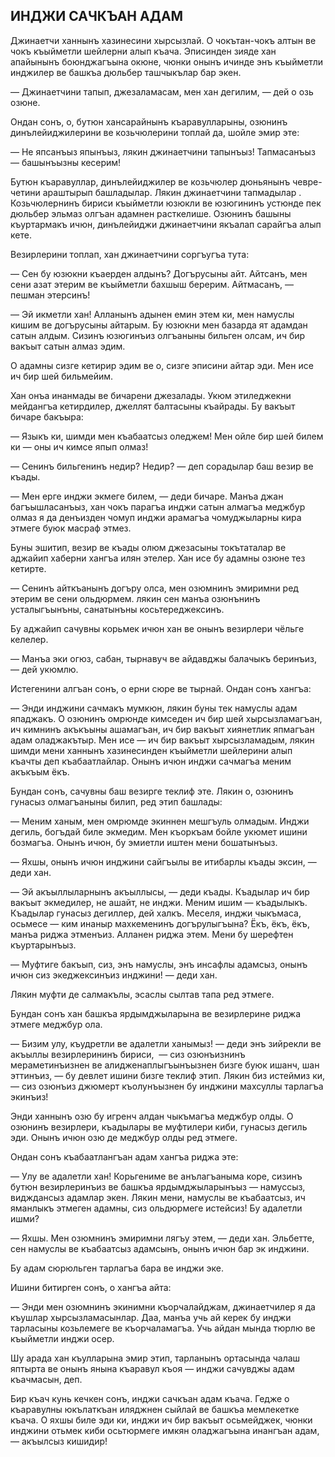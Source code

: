 ## ИНДЖИ САЧКЪАН АДАМ

Джинаетчи ханнынъ хазинесини хырсызлай.
О чокътан-чокъ алтын ве чокъ къыйметли шейлерни алып къача.
Эписинден зияде хан апайынынъ боюнджагъына окюне, чюнки онынъ ичинде энъ къыйметли инджилер ве башкъа дюльбер ташчыкълар бар экен.

— Джинаетчини тапып, джезаламасам, мен хан дегилим, — дей о озь озюне.

Ондан сонъ, о, бутюн хансарайнынъ къаравулларыны, озюнинъ динълейиджилерини ве козьчюлерини топлай да, шойле эмир эте:

— Не япсанъыз япынъыз, лякин джинаетчини тапынъыз!
Тапмасанъыз — башынъызны кесерим!

Бутюн къаравуллар, динълейиджилер ве козьчюлер дюньянынъ чевре-четини араштырып башладылар.
Лякин джинаетчини тапмадылар .
Козьчюлернинъ бириси къыйметли юзюкли ве юзюгининъ устюнде пек дюльбер эльмаз олгъан адамнен расткелише.
Озюнинъ башыны къуртармакъ ичюн, динълейиджи джинаетчини якъалап сарайгъа алып кете.

Везирлерини топлап, хан джинаетчини соргъугъа тута:

— Сен бу юзюкни къаерден алдынъ?
Догърусыны айт.
Айтсанъ, мен сени азат этерим ве къыйметли бахшыш берерим.
Айтмасанъ, — пешман этерсинъ!

— Эй икметли хан!
Алланынъ адынен емин этем ки, мен намуслы кишим ве догърусыны айтарым.
Бу юзюкни мен базарда ят адамдан сатын алдым.
Сизинъ юзюгинъиз олгъаныны бильген олсам, ич бир вакъыт сатын алмаз эдим.

О адамны сизге кетирир эдим ве о, сизге эписини айтар эди.
Мен исе ич бир шей бильмейим.

Хан онъа инанмады ве бичарени джезалады.
Укюм этиледжекни мейдангъа кетирдилер, джеллят балтасыны къайрады.
Бу вакъыт бичаре бакъыра:

— Языкъ ки, шимди мен къабаатсыз оледжем!
Мен ойле бир шей билем ки — оны ич кимсе япып олмаз!

— Сенинъ бильгенинъ недир?
Недир? — деп сорадылар баш везир ве къады.

— Мен ерге инджи экмеге билем, — деди бичаре.
Манъа джан багъышласанъыз, хан чокъ парагъа инджи сатын алмагъа меджбур олмаз я да денъизден чомуп инджи арамагъа чомуджыларны кира этмеге буюк масраф этмез.

Буны эшитип, везир ве къады олюм джезасыны токътаталар ве аджайип хаберни хангъа илян этелер.
Хан исе бу адамны озюне тез кетирте.

— Сенинъ айткъанынъ догъру олса, мен озюмнинъ эмиримни ред этерим ве сени ольдюрмем.
лякин сен манъа озюнънинъ усталыгъынъны, санатынъны косьтереджексинъ.

Бу аджайип сачувны корьмек ичюн хан ве онынъ везирлери чёльге келелер.

— Манъа эки огюз, сабан, тырнавуч ве айдавджы балачыкъ беринъиз, — дей укюмлю.

Истегенини алгъан сонъ, о ерни сюре ве тырнай.
Ондан сонъ хангъа:

— Энди инджини сачмакъ мумкюн, лякин буны тек намуслы адам япаджакъ.
О озюнинъ омрюнде кимседен ич бир шей хырсызламагъан, ич кимнинъ акъкъыны ашамагъан, ич бир вакъыт хиянетлик япмагъан адам оладжакътыр.
Мен исе — ич бир вакъыт хырсызламадым, лякин шимди мени ханнынъ хазинесинден къыйметли шейлерини алып къачты деп къабаатлайлар.
Онынъ ичюн инджи сачмагъа меним акъкъым ёкъ.

Бундан сонъ, сачувны баш везирге теклиф эте.
Лякин о, озюнинъ гунасыз олмагъаныны билип, ред этип башлады:

— Меним ханым, мен омрюмде экиннен мешгъуль олмадым.
Инджи дегиль, богъдай биле экмедим.
Мен къоркъам бойле укюмет ишини бозмагъа.
Онынъ ичюн, бу эмиетли иштен мени бошатынъыз.

— Яхшы, онынъ ичюн инджини сайгъылы ве итибарлы къады эксин, — деди хан.

— Эй акъыллыларнынъ акъыллысы, — деди къады.
Къадылар ич бир вакъыт экмедилер, не ашайт, не инджи.
Меним ишим — къадылыкъ.
Къадылар гунасыз дегиллер, дей халкъ.
Меселя, инджи чыкъмаса, осьмесе — ким инаныр махкеменинъ догърулыгъына?
Ёкъ, ёкъ, ёкъ, манъа риджа этменъиз.
Алланен риджа этем.
Мени бу шерефтен къуртарынъыз.

— Муфтиге бакъып, сиз, энъ намуслы, энъ инсафлы адамсыз, онынъ ичюн сиз экеджексинъиз инджини! — деди хан.

Лякин муфти де салмакълы, эсаслы сылтав тапа ред этмеге.

Бундан сонъ хан башкъа ярдымджыларына ве везирлерине риджа этмеге меджбур ола.

— Бизим улу, къудретли ве адалетли ханымыз!
— деди энъ зийрекли ве акъыллы везирлерининъ бириси,
 — сиз озюнъизнинъ мераметинъизнен ве алидженаплыгъынъызнен бизге буюк ишанч, шан эттинъиз, — бу девлет ишини бизге теклиф этип.
Лякин биз истеймиз ки, — сиз озюнъиз джюмерт къолунъызнен бу инджини махсуллы тарлагъа экинъиз!

Энди ханнынъ озю бу игренч алдан чыкъмагъа меджбур олды.
О озюнинъ везирлери, къадылары ве муфтилери киби, гунасыз дегиль эди.
Онынъ ичюн озю де меджбур олды ред этмеге.

Ондан сонъ къабаатлангъан адам хангъа риджа эте:

— Улу ве адалетли хан!
Корьгениме ве анълагъаныма коре, сизинъ бутюн везирлеринъиз ве башкъа ярдымджыларынъыз — намуссыз, видждансыз адамлар экен.
Лякин мени, намуслы ве къабаатсыз, ич яманлыкъ этмеген адамны, сиз ольдюрмеге истейсиз!
Бу адалетли ишми?

— Яхшы.
Мен озюмнинъ эмиримни лягъу этем, — деди хан.
Эльбетте, сен намуслы ве къабаатсыз адамсынъ, онынъ ичюн бар эк инджини.

Бу адам сюрюльген тарлагъа бара ве инджи эке.

Ишини битирген сонъ, о хангъа айта:

— Энди мен озюмнинъ экинимни къорчалайджам, джинаетчилер я да къушлар хырсызламасынлар.
Даа, манъа учь ай керек бу инджи тарласыны козьлемеге ве къорчаламагъа.
Учь айдан мында тюрлю ве къыйметли инджи осер.

Шу арада хан къулларына эмир этип, тарланынъ ортасында чалаш яптырта ве онынъ янына къаравул къоя — инджи сачувджы адам къачмасын, деп.

Бир къач кунь кечкен сонъ, инджи сачкъан адам къача.
Гедже о къаравулны юкълаткъан иляджнен сыйлай ве башкъа мемлекетке къача.
О яхшы биле эди ки, инджи ич бир вакъыт осьмейджек, чюнки инджини отьмек киби осьтюрмеге имкян оладжагъына инангъан адам, — акъылсыз кишидир!
